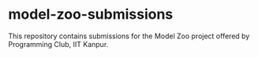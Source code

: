 # model-zoo-submissions
This repository contains submissions for the Model Zoo project offered by Programming Club, IIT Kanpur.
